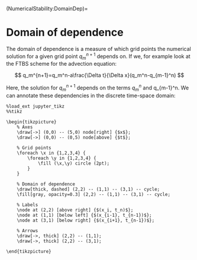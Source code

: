 (NumericalStability:DomainDep)=
# Domain of dependence
The domain of dependence is a measure of which grid points the numerical solution for a given grid point $q_m^{n+1}$ depends on. If we, for example look at the FTBS scheme for the advection equation:

$$
q_m^{n+1}=q_m^n-a\frac{\Delta t}{\Delta x}(q_m^n-q_{m-1}^n)
$$

Here, the solution for $q_m^{n+1}$ depends on the terms $q_m^n$ and q_{m-1}^n. We can annotate these dependencies in the discrete time-space domain:

```{code-cell} ipython3
%load_ext jupyter_tikz
%%tikz

\begin{tikzpicture}
    % Axes
    \draw[->] (0,0) -- (5,0) node[right] {$x$};
    \draw[->] (0,0) -- (0,5) node[above] {$t$};

    % Grid points
    \foreach \x in {1,2,3,4} {
        \foreach \y in {1,2,3,4} {
            \fill (\x,\y) circle (2pt);
        }
    }

    % Domain of dependence
    \draw[thick, dashed] (2,2) -- (1,1) -- (3,1) -- cycle;
    \fill[gray, opacity=0.3] (2,2) -- (1,1) -- (3,1) -- cycle;

    % Labels
    \node at (2,2) [above right] {$(x_i, t_n)$};
    \node at (1,1) [below left] {$(x_{i-1}, t_{n-1})$};
    \node at (3,1) [below right] {$(x_{i+1}, t_{n-1})$};

    % Arrows
    \draw[->, thick] (2,2) -- (1,1);
    \draw[->, thick] (2,2) -- (3,1);

\end{tikzpicture}
```
